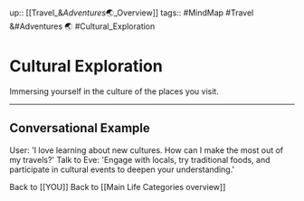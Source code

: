 up:: [[Travel_&_Adventures_🌏_Overview]]
tags:: #MindMap #Travel &#Adventures 🌏 #Cultural_Exploration

# Cultural Exploration

Immersing yourself in the culture of the places you visit.

---
## Conversational Example
User: 'I love learning about new cultures. How can I make the most out of my travels?'
Talk to Eve: 'Engage with locals, try traditional foods, and participate in cultural events to deepen your understanding.'

Back to [[YOU]]
Back to [[Main Life Categories overview]]
